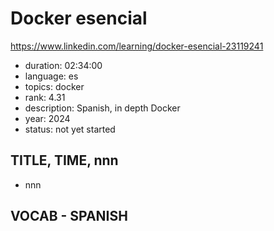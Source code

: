 # Docker esencial

https://www.linkedin.com/learning/docker-esencial-23119241

- duration: 02:34:00
- language: es
- topics: docker
- rank: 4.31
- description: Spanish, in depth Docker
- year: 2024
- status: not yet started

## TITLE, TIME, nnn

- nnn

## VOCAB - SPANISH

```

```
